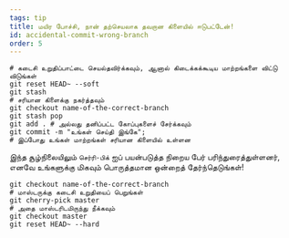 ```yaml
---
tags: tip
title: மயிர போச்சி, நான் தற்செயலாக தவறான கிளையில் ஈடுபட்டேன்!
id: accidental-commit-wrong-branch
order: 5
---
```


```git
# கடைசி உறுதிப்பாட்டை செயல்தவிர்க்கவும், ஆனால் கிடைக்கக்கூடிய மாற்றங்களை விட்டு விடுங்கள்
git reset HEAD~ --soft
git stash
# சரியான கிளைக்கு நகர்த்தவும்
git checkout name-of-the-correct-branch
git stash pop
git add . # அல்லது தனிப்பட்ட கோப்புகளைச் சேர்க்கவும்
git commit -m "உங்கள் செய்தி இங்கே";
# இப்போது உங்கள் மாற்றங்கள் சரியான கிளையில் உள்ளன
```

இந்த சூழ்நிலையிலும் `செர்ரி-பிக்` ஐப் பயன்படுத்த நிறைய பேர் பரிந்துரைத்துள்ளனர், எனவே உங்களுக்கு மிகவும் பொருத்தமான ஒன்றைத் தேர்ந்தெடுங்கள்!

```git
git checkout name-of-the-correct-branch
# மாஸ்டருக்கு கடைசி உறுதியைப் பெறுங்கள்
git cherry-pick master
# அதை மாஸ்டரிடமிருந்து நீக்கவும்
git checkout master
git reset HEAD~ --hard
```
